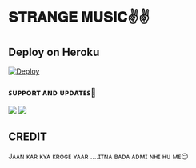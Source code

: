 # 𝐒𝐓𝐑𝐀𝐍𝐆𝐄 𝐌𝐔𝐒𝐈𝐂✌️✌️





 ## Deploy on Heroku 
    
[![Deploy](https://www.herokucdn.com/deploy/button.svg)](https://heroku.com/deploy?template=https://github.com/rishabhanand2/lucymusic)

### ꜱᴜᴘᴘᴏʀᴛ ᴀɴᴅ ᴜᴘᴅᴀᴛᴇꜱ🎑
<a href="https://t.me/shivamdemon"><img src="https://img.shields.io/badge/JOIN-OWNER%20SIR-blue.svg?style=for-the-badge&logo=Telegram"></a> <a href="https://t.me/alone_boy_xd_01"><img src="https://img.shields.io/badge/JOIN-BHAIJAAN%20MODERATOR-blue.svg?style=for-the-badge&logo=Telegram"></a>


## CREDIT 
Jᴀᴀɴ ᴋᴀʀ ᴋʏᴀ ᴋʀᴏɢᴇ ʏᴀᴀʀ ....ɪᴛɴᴀ ʙᴀᴅᴀ ᴀᴅᴍɪ ɴʜɪ ʜᴜ ᴍᴇ😏



